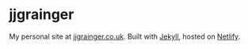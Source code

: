 # jjgrainger

My personal site at [jjgrainger.co.uk](https://jjgrainger.co.uk). Built with [Jekyll](#), hosted on [Netlify](#).
